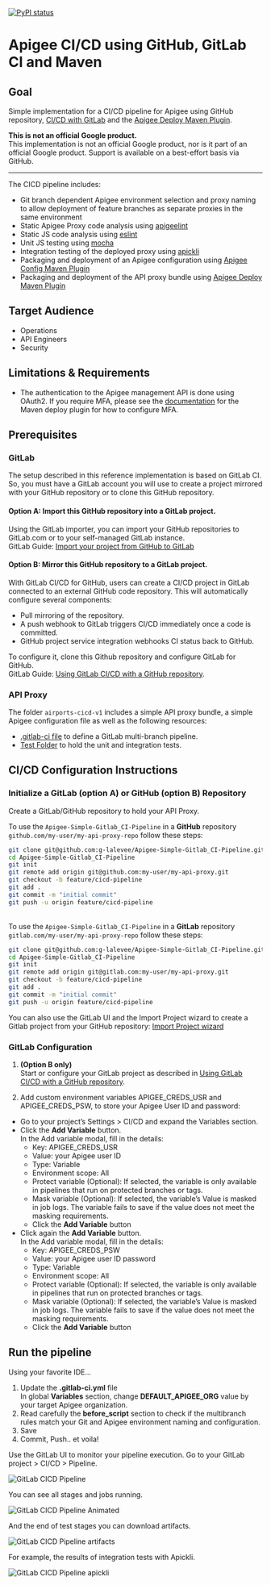 [![PyPI status](https://img.shields.io/pypi/status/ansicolortags.svg)](https://pypi.python.org/pypi/ansicolortags/) 

# Apigee CI/CD using GitHub, GitLab CI and Maven 

## Goal

Simple implementation for a CI/CD pipeline for Apigee using GitHub repository, 
[CI/CD with GitLab](https://docs.gitlab.com/ee/ci/introduction/) and the [Apigee Deploy Maven Plugin](https://github.com/apigee/apigee-deploy-maven-plugin).

**This is not an official Google product.**<BR>This implementation is not an official Google product, nor is it part of an official Google product. Support is available on a best-effort basis via GitHub.

***

The CICD pipeline includes:

- Git branch dependent Apigee environment selection and proxy naming to allow
  deployment of feature branches as separate proxies in the same environment
- Static Apigee Proxy code analysis using [apigeelint](https://github.com/apigee/apigeelint)
- Static JS code analysis using [eslint](https://eslint.org/)
- Unit JS testing using [mocha](https://mochajs.org/)
- Integration testing of the deployed proxy using
  [apickli](https://github.com/apickli/apickli)
- Packaging and deployment of an Apigee configuration using
  [Apigee Config Maven Plugin](https://github.com/apigee/apigee-config-maven-plugin)
- Packaging and deployment of the API proxy bundle using
  [Apigee Deploy Maven Plugin](https://github.com/apigee/apigee-deploy-maven-plugin)

## Target Audience

- Operations
- API Engineers
- Security

## Limitations & Requirements

- The authentication to the Apigee management API is done using OAuth2. If
  you require MFA, please see the [documentation](https://github.com/apigee/apigee-deploy-maven-plugin#oauth-and-two-factor-authentication)
  for the Maven deploy plugin for how to configure MFA.

## Prerequisites

### GitLab

The setup described in this reference implementation is based on GitLab CI. So, you must have a GitLab account you will use to create a project mirrored with your GitHub repository or to clone this GitHub repository.

#### Option A: **Import** this GitHub repository into a GitLab project.

Using the GitLab importer, you can import your GitHub repositories to GitLab.com or to your self-managed GitLab instance. <BR>GitLab Guide: [Import your project from GitHub to GitLab](https://docs.gitlab.com/ee/user/project/import/github.html#import-your-github-repository-into-gitlab)


#### Option B: **Mirror** this GitHub repository to a GitLab project.

With GitLab CI/CD for GitHub, users can create a CI/CD project in GitLab connected to an external GitHub code repository. This will automatically configure several components:

- Pull mirroring of the repository.
- A push webhook to GitLab triggers CI/CD immediately once a code is committed.
- GitHub project service integration webhooks CI status back to GitHub.

To configure it, clone this Github repository and configure GitLab for GitHub.<BR> GitLab Guide:
[Using GitLab CI/CD with a GitHub repository](https://docs.gitlab.com/ee/ci/ci_cd_for_external_repos/github_integration.html).

### API Proxy

The folder `airports-cicd-v1` includes a simple API proxy bundle, a simple Apigee configuration file as well as the
following resources:

- [.gitlab-ci file](./.gitlab-ci.yml) to define a GitLab
  multi-branch pipeline.
- [Test Folder](./test) to hold the unit and integration
  tests.

## CI/CD Configuration Instructions

### Initialize a GitLab (option A) or GitHub (option B) Repository

Create a GitLab/GitHub repository to hold your API Proxy. 

To use the `Apigee-Simple-Gitlab_CI-Pipeline`
in a **GitHub** repository `github.com/my-user/my-api-proxy-repo` follow these
steps:

```bash
git clone git@github.com:g-lalevee/Apigee-Simple-Gitlab_CI-Pipeline.git
cd Apigee-Simple-Gitlab_CI-Pipeline
git init
git remote add origin git@github.com:my-user/my-api-proxy.git
git checkout -b feature/cicd-pipeline
git add .
git commit -m "initial commit"
git push -u origin feature/cicd-pipeline
```

<BR>To use the `Apigee-Simple-Gitlab_CI-Pipeline`
in a **GitLab** repository `gitlab.com/my-user/my-api-proxy-repo` follow these
steps:

```bash
git clone git@github.com:g-lalevee/Apigee-Simple-Gitlab_CI-Pipeline.git
cd Apigee-Simple-Gitlab_CI-Pipeline
git init
git remote add origin git@gitlab.com:my-user/my-api-proxy.git
git checkout -b feature/cicd-pipeline
git add .
git commit -m "initial commit"
git push -u origin feature/cicd-pipeline
```

You can also use the GitLab UI and the Import Project wizard to create a Gitlab project from your GitHub repository: [Import Project wizard](https://gitlab.com/projects/new#import_project)
 

### GitLab Configuration 

1.  **(Option B only)** <BR>
Start or configure your GitLab project as described in [Using GitLab CI/CD with a GitHub repository](https://docs.gitlab.com/ee/ci/ci_cd_for_external_repos/github_integration.html).

2.  Add custom environment variables APIGEE_CREDS_USR and APIGEE_CREDS_PSW, to store your Apigee User ID and password:
- Go to your project’s Settings > CI/CD and expand the Variables section.
- Click the **Add Variable** button.<BR>In the Add variable modal, fill in the details:
  - Key: APIGEE_CREDS_USR
  - Value: your Apigee user ID 
  - Type: Variable
  - Environment scope: All
  - Protect variable (Optional): If selected, the variable is only available in pipelines that run on protected branches or tags.
  - Mask variable (Optional): If selected, the variable’s Value is masked in job logs. The variable fails to save if the value does not meet the masking requirements.
  - Click the **Add Variable** button
- Click again the **Add Variable** button.<BR>In the Add variable modal, fill in the details:
  - Key: APIGEE_CREDS_PSW
  - Value: your Apigee user ID password
  - Type: Variable
  - Environment scope: All
  - Protect variable (Optional): If selected, the variable is only available in pipelines that run on protected branches or tags.
  - Mask variable (Optional): If selected, the variable’s Value is masked in job logs. The variable fails to save if the value does not meet the masking requirements.
  - Click the **Add Variable** button

## Run the pipeline

Using your favorite IDE...
1.  Update the **.gitlab-ci.yml** file<BR>
In global **Variables** section, change **DEFAULT_APIGEE_ORG** value by your target Apigee organization.
2.  Read carefully the **before_script** section to check if the multibranch rules match your Git and Apigee environment naming and configuration.
3. Save
4. Commit, Push.. et voila!

Use the GitLab UI to monitor your pipeline execution. Go to your GitLab project > CI/CD > Pipeline.

![GitLab CICD Pipeline](./img/GitLab-Pipeline-1.png)

You can see all stages and jobs running.

![GitLab CICD Pipeline Animated](./img/animated-pipeline.gif)

And the end of test stages you can download artifacts.

![GitLab CICD Pipeline artifacts](./img/atifacts.png)

For example, the results of integration tests with Apickli.

![GitLab CICD Pipeline apickli](./img/apickli.png)
